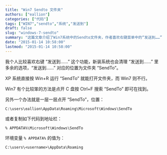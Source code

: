 ```yaml
---
title: "Win7 Sendto 文件夹"
authors: ["eallion"]
categories: ["代码"]
tags: ["WIN7","sendto","系统","发送到"]
draft: false
slug: "windows-7-sendto"
summary: "这篇文章介绍了Win7系统中的Sendto文件夹，作者喜欢右键菜单中的“发送到……”功能，并分享了如何在Win7系统中找到该文件夹的方法，包括通过搜索和逐级点开的方式进行查找。同时，提供了环境变量%APPDATA%的值作为文件夹路径。"
date: "2015-01-14 10:58:00"
lastmod: "2015-01-14 10:58:00"
---
```


我个人比较喜欢右键 “发送到……” 这个功能，新装系统也会清理 “发送到……” 里多余的选项，“发送到……” 对应的位置为文件夹 “SendTo”。

XP 系统直接按 Win+R 运行 “SendTo” 就能打开文件夹，而 Win7 则不行。

Win7 有个比较笨的方法是点开 C 盘按 Ctrl+F 搜索 “SendTo” 即可在找到。

另外一个办法就是一层一层点开 “SendTo”，位置：

```
C:\users\eallion\AppData\Roaming\Microsoft\Windows\SendTo
```

或者复制如下代码到地址栏：

```
% APPDATA%\Microsoft\Windows\SendTo
```

环境变量 `% APPDATA%` 的值为：

```
C:\users\<username>\AppData\Roaming
```

